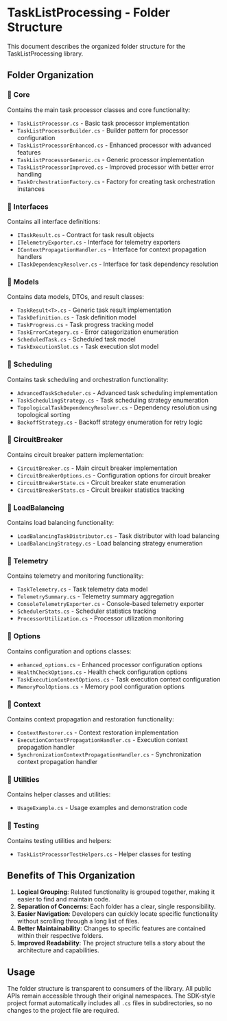 # TaskListProcessing - Folder Structure

This document describes the organized folder structure for the TaskListProcessing library.

## Folder Organization

### 📁 Core

Contains the main task processor classes and core functionality:

- `TaskListProcessor.cs` - Basic task processor implementation
- `TaskListProcessorBuilder.cs` - Builder pattern for processor configuration
- `TaskListProcessorEnhanced.cs` - Enhanced processor with advanced features
- `TaskListProcessorGeneric.cs` - Generic processor implementation
- `TaskListProcessorImproved.cs` - Improved processor with better error handling
- `TaskOrchestrationFactory.cs` - Factory for creating task orchestration instances

### 📁 Interfaces

Contains all interface definitions:

- `ITaskResult.cs` - Contract for task result objects
- `ITelemetryExporter.cs` - Interface for telemetry exporters
- `IContextPropagationHandler.cs` - Interface for context propagation handlers
- `ITaskDependencyResolver.cs` - Interface for task dependency resolution

### 📁 Models

Contains data models, DTOs, and result classes:

- `TaskResult<T>.cs` - Generic task result implementation
- `TaskDefinition.cs` - Task definition model
- `TaskProgress.cs` - Task progress tracking model
- `TaskErrorCategory.cs` - Error categorization enumeration
- `ScheduledTask.cs` - Scheduled task model
- `TaskExecutionSlot.cs` - Task execution slot model

### 📁 Scheduling

Contains task scheduling and orchestration functionality:

- `AdvancedTaskScheduler.cs` - Advanced task scheduling implementation
- `TaskSchedulingStrategy.cs` - Task scheduling strategy enumeration
- `TopologicalTaskDependencyResolver.cs` - Dependency resolution using topological sorting
- `BackoffStrategy.cs` - Backoff strategy enumeration for retry logic

### 📁 CircuitBreaker

Contains circuit breaker pattern implementation:

- `CircuitBreaker.cs` - Main circuit breaker implementation
- `CircuitBreakerOptions.cs` - Configuration options for circuit breaker
- `CircuitBreakerState.cs` - Circuit breaker state enumeration
- `CircuitBreakerStats.cs` - Circuit breaker statistics tracking

### 📁 LoadBalancing

Contains load balancing functionality:

- `LoadBalancingTaskDistributor.cs` - Task distributor with load balancing
- `LoadBalancingStrategy.cs` - Load balancing strategy enumeration

### 📁 Telemetry

Contains telemetry and monitoring functionality:

- `TaskTelemetry.cs` - Task telemetry data model
- `TelemetrySummary.cs` - Telemetry summary aggregation
- `ConsoleTelemetryExporter.cs` - Console-based telemetry exporter
- `SchedulerStats.cs` - Scheduler statistics tracking
- `ProcessorUtilization.cs` - Processor utilization monitoring

### 📁 Options

Contains configuration and options classes:

- `enhanced_options.cs` - Enhanced processor configuration options
- `HealthCheckOptions.cs` - Health check configuration options
- `TaskExecutionContextOptions.cs` - Task execution context configuration
- `MemoryPoolOptions.cs` - Memory pool configuration options

### 📁 Context

Contains context propagation and restoration functionality:

- `ContextRestorer.cs` - Context restoration implementation
- `ExecutionContextPropagationHandler.cs` - Execution context propagation handler
- `SynchronizationContextPropagationHandler.cs` - Synchronization context propagation handler

### 📁 Utilities

Contains helper classes and utilities:

- `UsageExample.cs` - Usage examples and demonstration code

### 📁 Testing

Contains testing utilities and helpers:

- `TaskListProcessorTestHelpers.cs` - Helper classes for testing

## Benefits of This Organization

1. **Logical Grouping**: Related functionality is grouped together, making it easier to find and maintain code.
2. **Separation of Concerns**: Each folder has a clear, single responsibility.
3. **Easier Navigation**: Developers can quickly locate specific functionality without scrolling through a long list of files.
4. **Better Maintainability**: Changes to specific features are contained within their respective folders.
5. **Improved Readability**: The project structure tells a story about the architecture and capabilities.

## Usage

The folder structure is transparent to consumers of the library. All public APIs remain accessible through their original namespaces. The SDK-style project format automatically includes all `.cs` files in subdirectories, so no changes to the project file are required.
